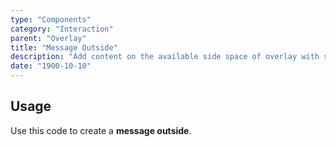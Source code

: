 ```yaml
---
type: "Components"
category: "Interaction"
parent: "Overlay"
title: "Message Outside"
description: "Add content on the available side space of overlay with sides."
date: "1900-10-10"
---
```


## Usage

Use this code to create a **message outside**.

<demo>
  <demoinline src="demos/components/overlay/messageoutside">
  </demoinline>
</demo>
